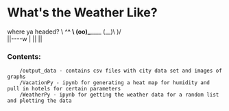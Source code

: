 # What's the Weather Like?


where ya headed?
                \   ^__^
                 \  (oo)\_______
                    (__)\       )\/\
                        ||----w |
                        ||     ||


### Contents:

        /output_data - contains csv files with city data set and images of graphs
        /VacationPy - ipynb for generating a heat map for humidity and pull in hotels for certain parameters
        /WeatherPy - ipynb for getting the weather data for a random list and plotting the data